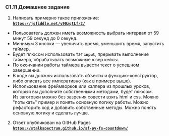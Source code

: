 ### C1.11 Домашнее задание ###
1. Написать примерно такое приложение: [**`https://jsfiddle.net/v90zqtLf/2/`**](https://jsfiddle.net/v90zqtLf/2/)    
- Пользователь должен иметь возможность выбрать интервал от 59 минут 59 секунд до 0 секунд.    
- Минимум 3 кнопки — увеличить время, уменьшить время, запустить таймер.    
- Будет плюсом использовать тэг **`input`**, прерывать выполнение таймера, обрабатывать возможные юзер кейсы.    
- По окончании работы таймера вывести текст о успешном завершении.    
- В коде вы должны использовать объекты и функцию-конструктор, либо описать все императивно (как в примере выше).    
- Использование фреймворков или хэлпера из прошлых уроков, который вы дополните собственными методами, будет плюсом.    
Из заготовки можно без зазрения совести взять html и css. Можно "потыкать"
пример и понять основную логику работы. Можно рефакторить код и добавить
собственные методы. Можно понять основную логику и сделать лучше.    
2. Ответ опубликован на GitHub Pages    
[**`https://stalkspectrum.github.io/sf-py-fs-countdown/`**](https://stalkspectrum.github.io/sf-py-fs-countdown/)    
